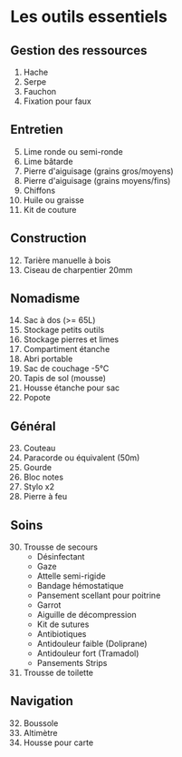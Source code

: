 # Les outils essentiels
 
## Gestion des ressources
1. Hache
2. Serpe
3. Fauchon
4. Fixation pour faux

## Entretien
5. Lime ronde ou semi-ronde 
6. Lime bâtarde
7. Pierre d'aiguisage (grains gros/moyens)
8. Pierre d'aiguisage (grains moyens/fins)
9. Chiffons
10. Huile ou graisse
11. Kit de couture

## Construction
12. Tarière manuelle à bois
13. Ciseau de charpentier 20mm

## Nomadisme
14. Sac à dos (>= 65L)
15. Stockage petits outils
16. Stockage pierres et limes
17. Compartiment étanche 
18. Abri portable
19. Sac de couchage -5°C
20. Tapis de sol (mousse)
21. Housse étanche pour sac
22. Popote

## Général
23. Couteau
25. Paracorde ou équivalent (50m)
26. Gourde
27. Bloc notes
28. Stylo x2
29. Pierre à feu 

## Soins
30. Trousse de secours
    - Désinfectant
    - Gaze
    - Attelle semi-rigide
    - Bandage hémostatique
    - Pansement scellant pour poitrine
    - Garrot
    - Aiguille de décompression
    - Kit de sutures
    - Antibiotiques
    - Antidouleur faible (Doliprane) 
    - Antidouleur fort (Tramadol)
    - Pansements Strips 
31. Trousse de toilette

## Navigation
32. Boussole
33. Altimètre
34. Housse pour carte